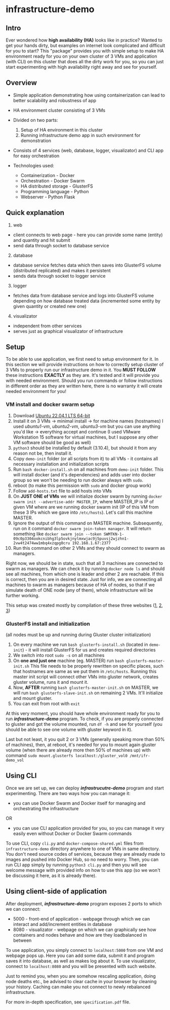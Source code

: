 # infrastructure-demo

## Intro
Ever wondered how **high availability (HA)** looks like in practice? Wanted to get your hands dirty, but examples on internet look complicated and difficult for you to start? This "package" provides you with simple setup to make HA environment ready for you on your own cluster of 3 VMs and application (with CLI) on this cluster that does all the dirty work for you, so you can just start experimenting with high availability right away and see for yourself.

## Overview
- Simple application demonstrating how using containerization can lead to better scalability and robustness of app
- HA environment cluster consisting of 3 VMs
- Divided on two parts:
  1. Setup of HA environment in this cluster
  2. Running infrastructure demo app in such environment for demonstration
  
- Consists of 4 services (web, database, logger, visualizator) and CLI app for easy orchestration
- Technologies used:
  - Containerization - Docker
  - Orchestration - Docker Swarm
  - HA distributed storage - GlusterFS
  - Programming language - Python
  - Webserver - Python Flask  

## Quick explanation
1. web
  - client connects to web page - here you can provide some name (entity) and quantity and hit submit
  - send data through socket to database service
2. database
  - database service fetches data which then saves into GlusterFS volume (distributed replicated) and makes it persistent
  - sends data through socket to logger service
3. logger
  - fetches data from database service and logs into GlusterFS volume depending on how database treated data (incremented some entity by given quantity or created new one)
4. visualizator
  - independent from other services
  - serves just as graphical visualizator of infrastructure

## Setup
To be able to use application, we first need to setup environment for it. In this section we will provide instructions on how to correctly setup cluster of 3 VMs to properly run our infrastructure demo in it. You **MUST FOLLOW** these instructions **EXACTLY** as they are. It's tested and it will provide you with needed environment. Should you run commands or follow instructions in different order as they are written here, there is no warranty it will create needed environment for you! 

### VM install and docker swarm setup
1. Download [Ubuntu 22.04.1 LTS 64-bit](https://ubuntu.com/download/desktop)
2. Install it on 3 VMs -> minimal install -> for machine names (hostnames) I used *ubuntu1-vm*, *ubuntu2-vm*, *ubuntu3-vm* but you can use anything you'd like -> everything accept and continue (I used VMware Workstation 15 software for virtual machines, but I suppose any other VM software should be good as well)
3. `python3` should be installed by default (3.10.4), but should it from any reason not be, then install it.
4. Copy `demo-init` folder (or all scripts from it) to all VMs - it contains all necessary installation and initialization scripts
5. Run `bash docker-install.sh` on all machines from `demo-init` folder. This will install docker (and it's dependencies) and adds user into docker group so we won't be needing to run docker always with `sudo`.
6. reboot (to make this permission with `sudo` and docker group work)
7. Follow `add-hosts.txt` file to add hosts into VMs
8. On **JUST ONE of VMs** we will initialize docker swarm by running `docker swarm init --advertise-addr MASTER_IP`, where MASTER_IP is IP of given VM where are we running docker swarm init (IP of this VM from these 3 IPs which we gave into `/etc/hosts`). Let's call this machine MASTER.
9. Ignore the output of this command on MASTER machine. Subsequently, run on it command `docker swarm join-token manager`. It will return something like `docker swarm join --token SWMTKN-1-09c0p3304ookcnibhg3lp5ovkjnylmxwjac9j5puvsj2wjzhn1-2vw4t2474ww1mbq4xzqpg0cru 192.168.1.67:2377`
10. Run this command on other 2 VMs and they should connect to swarm as managers.

Right now, we should be in state, such that all 3 machines are connected to swarm as managers. We can check it by running `docker node ls` and should see all machines, from which one is leader and other 2 are reachable. If this is correct, then you are in desired state.
Just for info, we are connecting all machines to swarm as managers because of HA of nodes, so that if we simulate death of ONE node (any of them), whole infrastructure will be further working.

This setup was created mostly by compilation of these three websites ([1](https://thenewstack.io/tutorial-create-a-docker-swarm-with-persistent-storage-using-glusterfs/), [2](https://docs.docker.com/engine/install/ubuntu/), [3](https://docs.docker.com/engine/install/linux-postinstall/))

### GlusterFS install and initialization
(all nodes must be up and running during Gluster cluster initialization)
1. On every machine we run `bash glusterfs-install.sh` (located in `demo-init`) - it will install GlusterFS for us and creates required directories
2. We switch into root `sudo -s` on all machines
3. On **one and just one** machine (eg. MASTER) run `bash glusterfs-master-init.sh` This file needs to be properly rewritten on specific places, such that hostnames are same as we put them in `/etc/hosts`. Running this master init script will connect other VMs into gluster network, creates gluster volume, runs it and mount it.
4. Now, **AFTER** running `bash glusterfs-master-init.sh` on MASTER, we will run `bash glusterfs-slave-init.sh` on remaining 2 VMs. It'll initialize and mount gluster.
5. You can exit from root with `exit`

At this very moment, you should have whole environment ready for you to run **_infrastructure-demo_** program. To check, if you are properly connected to gluster and got the volume mounted, run `df -h` and see for yourself (you should be able to see one volume with gluster keyword in it).

Last but not least, it you quit 2 or 3 VMs (generally speaking more than 50% of machines), then, at reboot, it's needed for you to mount again gluster volume (when there are already more then 50% of machines up) with command `sudo mount.glusterfs localhost:/gluster_vol0 /mnt/ifr-demo_vol`

## Using CLI
Once we are set up, we can deploy **_infrastrucutre-demo_** program and start experimenting. There are two ways how you can manage it:
- you can use Docker Swarm and Docker itself for managing and orchestrating the infrastructure

OR

- you can use CLI application provided for you, so you can manage it very easily even without Docker or Docker Swarm commands

To use CLI, copy `cli.py` and `docker-compose-shared.yml` files from `infrastructure-demo` directory anywhere to one of VMs in same directory. You don't need source codes of services, because they are already made to images and pushed into Docker Hub, so no need to worry. Then, you can run CLI app simply by running `python3 cli.py` and then you will see welcome message with provided info on how to use this app (so we won't be discussing it here, as it is already there).

## Using client-side of application
After deployment, **_infrastructure-demo_** program exposes 2 ports to which we can connect:
- 5000 - front-end of application - webpage through which we can interact and add/increment entities in database
- 8080 - visualizator - webpage on which we can graphically see how containers and nodes behave and how are they loadbalanced in between

To use application, you simply connect to `localhost:5000` from one VM and webpage pops up. Here you can add some data, submit it and program saves it into database, as well as makes log about it.
To use visualizator, connect to `localhost:8080` and you will be presented with such website.

Just to remind you, when you are somehow rescaling application, doing node deaths etc., be advised to clear cache in your browser by cleaning your history. Caching can make you not connect to newly rebalanced infrastructure.



For more in-depth specification, see `specification.pdf` file.
